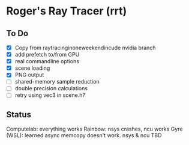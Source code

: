 # Roger's Ray Tracer (rrt)

## To Do

- [x] Copy from raytracinginoneweekendincude nvidia branch
- [x] add prefetch to/from GPU
- [x] real commandline options
- [x] scene loading
- [x] PNG output
- [ ] shared-memory sample reduction
- [ ] double precision calculations
- [ ] retry using vec3 in scene.h?

## Status

Computelab: everything works
Rainbow:    nsys crashes, ncu works
Gyre (WSL): learned async memcopy doesn't work. nsys & ncu TBD